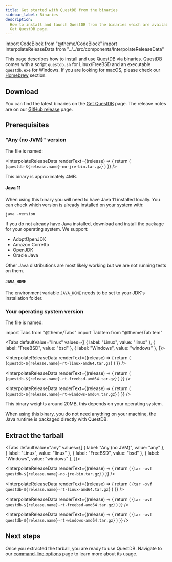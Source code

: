 ```yaml
---
title: Get started with QuestDB from the binaries
sidebar_label: Binaries
description:
  How to install and launch QuestDB from the binaries which are available on the
  Get QuestDB page.
---
```


import CodeBlock from "@theme/CodeBlock"
import InterpolateReleaseData from "../../src/components/InterpolateReleaseData"

This page describes how to install and use QuestDB via binaries. QuestDB comes
with a script `questdb.sh` for Linux/FreeBSD and an executable `questdb.exe` for
Windows. If you are looking for macOS, please check our
[Homebrew](/docs/get-started/homebrew) section.

## Download

You can find the latest binaries on the [Get QuestDB](/get-questdb) page. The
release notes are on our [GitHub release]({@githubUrl@}/releases) page.

## Prerequisites

### "Any (no JVM)" version

The file is named:

<InterpolateReleaseData
  renderText={(release) => {
    return (
      <CodeBlock className="language-shell">
        {`questdb-${release.name}-no-jre-bin.tar.gz`}
      </CodeBlock>
    )
  }}
/>

This binary is approximately 4MB.

#### Java 11

When using this binary you will need to have Java 11 installed locally. You can
check which version is already installed on your system with:

```shell
java -version
```

If you do not already have Java installed, download and install the package for
your operating system. We support:

- AdoptOpenJDK
- Amazon Corretto
- OpenJDK
- Oracle Java

Other Java distributions are most likely working but we are not running tests on
them.

#### `JAVA_HOME`

The environment variable `JAVA_HOME` needs to be set to your JDK's installation
folder.

### Your operating system version

The file is named:

<!-- prettier-ignore-start -->

import Tabs from "@theme/Tabs"
import TabItem from "@theme/TabItem"

<Tabs defaultValue="linux" values={[
  { label: "Linux", value: "linux" },
  { label: "FreeBSD", value: "bsd" },
  { label: "Windows", value: "windows" },
]}>

<!-- prettier-ignore-end -->

<TabItem value="linux">


<InterpolateReleaseData
  renderText={(release) => {
    return (
      <CodeBlock className="language-shell">
        {`questdb-${release.name}-rt-linux-amd64.tar.gz`}
      </CodeBlock>
    )
  }}
/>

</TabItem>


<TabItem value="bsd">


<InterpolateReleaseData
  renderText={(release) => {
    return (
      <CodeBlock className="language-shell">
        {`questdb-${release.name}-rt-freebsd-amd64.tar.gz`}
      </CodeBlock>
    )
  }}
/>

</TabItem>


<TabItem value="windows">


<InterpolateReleaseData
  renderText={(release) => {
    return (
      <CodeBlock className="language-shell">
        {`questdb-${release.name}-rt-windows-amd64.tar.gz`}
      </CodeBlock>
    )
  }}
/>

</TabItem>


</Tabs>


This binary weights around 20MB, this depends on your operating system.

When using this binary, you do not need anything on your machine, the Java
runtime is packaged directly with QuestDB.

## Extract the tarball

<!-- prettier-ignore-start -->

<Tabs defaultValue="any" values={[
  { label: "Any (no JVM)", value: "any" },
  { label: "Linux", value: "linux" },
  { label: "FreeBSD", value: "bsd" },
  { label: "Windows", value: "windows" },
]}>

<!-- prettier-ignore-end -->

<TabItem value="any">


<InterpolateReleaseData
  renderText={(release) => {
    return (
      <CodeBlock className="language-shell">
        {`tar -xvf questdb-${release.name}-no-jre-bin.tar.gz`}
      </CodeBlock>
    )
  }}
/>

</TabItem>


<TabItem value="linux">


<InterpolateReleaseData
  renderText={(release) => {
    return (
      <CodeBlock className="language-shell">
        {`tar -xvf questdb-${release.name}-rt-linux-amd64.tar.gz`}
      </CodeBlock>
    )
  }}
/>

</TabItem>


<TabItem value="bsd">


<InterpolateReleaseData
  renderText={(release) => {
    return (
      <CodeBlock className="language-shell">
        {`tar -xvf questdb-${release.name}-rt-freebsd-amd64.tar.gz`}
      </CodeBlock>
    )
  }}
/>

</TabItem>


<TabItem value="windows">


<InterpolateReleaseData
  renderText={(release) => {
    return (
      <CodeBlock className="language-shell">
        {`tar -xvf questdb-${release.name}-rt-windows-amd64.tar.gz`}
      </CodeBlock>
    )
  }}
/>

</TabItem>


</Tabs>


## Next steps

Once you extracted the tarball, you are ready to use QuestDB. Navigate to our
[command-line options](/docs/reference/command-line-options) page to learn more
about its usage.

